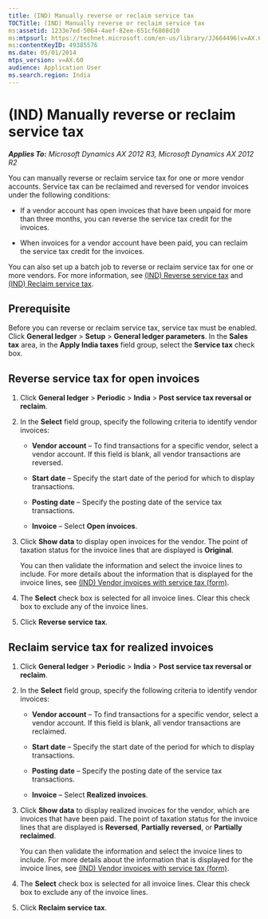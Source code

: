 ```yaml
---
title: (IND) Manually reverse or reclaim service tax
TOCTitle: (IND) Manually reverse or reclaim service tax
ms:assetid: 1233e7ed-5064-4aef-82ee-651cf6808d10
ms:mtpsurl: https://technet.microsoft.com/en-us/library/JJ664496(v=AX.60)
ms:contentKeyID: 49385576
ms.date: 05/01/2014
mtps_version: v=AX.60
audience: Application User
ms.search.region: India
---
```


# (IND) Manually reverse or reclaim service tax 


_**Applies To:** Microsoft Dynamics AX 2012 R3, Microsoft Dynamics AX 2012 R2_

You can manually reverse or reclaim service tax for one or more vendor accounts. Service tax can be reclaimed and reversed for vendor invoices under the following conditions:

  - If a vendor account has open invoices that have been unpaid for more than three months, you can reverse the service tax credit for the invoices.

  - When invoices for a vendor account have been paid, you can reclaim the service tax credit for the invoices.

You can also set up a batch job to reverse or reclaim service tax for one or more vendors. For more information, see [(IND) Reverse service tax](ind-reverse-service-tax.md) and [(IND) Reclaim service tax](ind-reclaim-service-tax.md).

## Prerequisite

Before you can reverse or reclaim service tax, service tax must be enabled. Click **General ledger** \> **Setup** \> **General ledger parameters**. In the **Sales tax** area, in the **Apply India taxes** field group, select the **Service tax** check box.

## Reverse service tax for open invoices

1.  Click **General ledger** \> **Periodic** \> **India** \> **Post service tax reversal or reclaim**.

2.  In the **Select** field group, specify the following criteria to identify vendor invoices:
    
      - **Vendor account** – To find transactions for a specific vendor, select a vendor account. If this field is blank, all vendor transactions are reversed.
    
      - **Start date** – Specify the start date of the period for which to display transactions.
    
      - **Posting date** – Specify the posting date of the service tax transactions.
    
      - **Invoice** – Select **Open invoices**.

3.  Click **Show data** to display open invoices for the vendor. The point of taxation status for the invoice lines that are displayed is **Original**.
    
    You can then validate the information and select the invoice lines to include. For more details about the information that is displayed for the invoice lines, see [(IND) Vendor invoices with service tax (form)](https://technet.microsoft.com/en-us/library/jj678030\(v=ax.60\)).

4.  The **Select** check box is selected for all invoice lines. Clear this check box to exclude any of the invoice lines.

5.  Click **Reverse service tax**.

## Reclaim service tax for realized invoices

1.  Click **General ledger** \> **Periodic** \> **India** \> **Post service tax reversal or reclaim**.

2.  In the **Select** field group, specify the following criteria to identify vendor invoices:
    
      - **Vendor account** – To find transactions for a specific vendor, select a vendor account. If this field is blank, all vendor transactions are reclaimed.
    
      - **Start date** – Specify the start date of the period for which to display transactions.
    
      - **Posting date** – Specify the posting date of the service tax transactions.
    
      - **Invoice** – Select **Realized invoices**.

3.  Click **Show data** to display realized invoices for the vendor, which are invoices that have been paid. The point of taxation status for the invoice lines that are displayed is **Reversed**, **Partially reversed**, or **Partially reclaimed**.
    
    You can then validate the information and select the invoice lines to include. For more details about the information that is displayed for the invoice lines, see [(IND) Vendor invoices with service tax (form)](https://technet.microsoft.com/en-us/library/jj678030\(v=ax.60\)).

4.  The **Select** check box is selected for all invoice lines. Clear this check box to exclude any of the invoice lines.

5.  Click **Reclaim service tax**.

  


